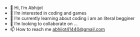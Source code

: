 - 👋 Hi, I’m Abhijot
- 👀 I’m interested in coding and games
- 🌱 I’m currently learning about coding i am an literal begginer
- 💞️ I’m looking to collaborate on ...
- 📫 How to reach me abhijot41440@gmail.com

<!---
Abhijot8964/Abhijot8964 is a ✨ special ✨ repository because its `README.md` (this file) appears on your GitHub profile.
You can click the Preview link to take a look at your changes.
--->
